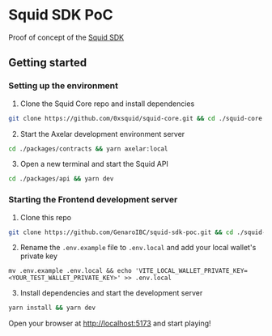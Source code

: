 # Squid SDK PoC

Proof of concept of the [Squid SDK](https://github.com/0xsquid/squid-sdk)

## Getting started

### Setting up the environment

1. Clone the Squid Core repo and install dependencies

```bash
git clone https://github.com/0xsquid/squid-core.git && cd ./squid-core && mv packages/contracts/secret.example.json packages/contracts/secret.json && yarn install
```

2. Start the Axelar development environment server

```bash
cd ./packages/contracts && yarn axelar:local
```

3. Open a new terminal and start the Squid API

```bash
cd ./packages/api && yarn dev
```

### Starting the Frontend development server

1. Clone this repo

```bash
git clone https://github.com/GenaroIBC/squid-sdk-poc.git && cd ./squid-sdk-poc
```

2. Rename the `.env.example` file to `.env.local` and add your local wallet's private key

```
mv .env.example .env.local && echo 'VITE_LOCAL_WALLET_PRIVATE_KEY=<YOUR_TEST_WALLET_PRIVATE_KEY>' >> .env.local
```

3. Install dependencies and start the development server

```bash
yarn install && yarn dev
```

Open your browser at [http://localhost:5173](http://localhost:5173) and start playing!
